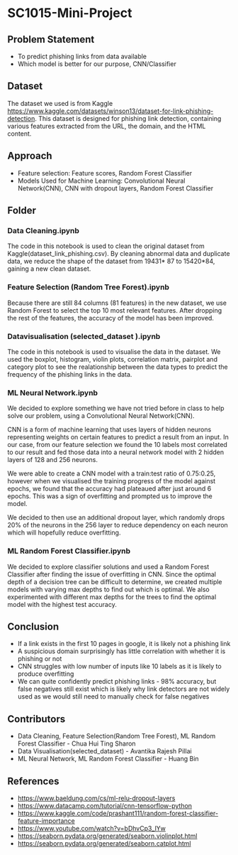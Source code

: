 # SC1015-Mini-Project
## Problem Statement
- To predict phishing links from data available
- Which model is better for our purpose, CNN/Classifier

## Dataset
The dataset we used is from Kaggle https://www.kaggle.com/datasets/winson13/dataset-for-link-phishing-detection. This dataset is designed for phishing link detection, containing various features extracted from the URL, the domain, and the  HTML content. 
## Approach
- Feature selection: Feature scores, Random Forest Classifier
- Models Used for Machine Learning: Convolutional Neural Network(CNN), CNN with dropout layers, Random Forest Classifier
## Folder
### Data Cleaning.ipynb
  The code in this notebook is used to clean the original dataset from Kaggle(dataset_link_phishing.csv). By cleaning abnormal data and duplicate data, we reduce the shape of the dataset from 19431* 87 to 15420*84, gaining a new clean dataset.
### Feature Selection (Random Tree Forest).ipynb
  Because there are still 84 columns (81 features) in the new dataset, we use Random Forest to select the top 10 most relevant features. After dropping the rest of the features, the accuracy of the model has been improved.
### Datavisualisation (selected_dataset ).ipynb
The code in this notebook is used to visualise the data in the dataset.
  We used the boxplot, histogram, violin plots, correlation matrix, pairplot and category plot to see the realationship between the data types to predict the frequency of the phishing links in the data.
### ML Neural Network.ipynb

We decided to explore something we have not tried before in class to help solve our problem, using a Convolutional Neural Network(CNN).

CNN is a form of machine learning that uses layers of hidden neurons representing weights on certain features to predict a result from an input. In our case, from our feature selection we found the 10 labels most correlated to our result and fed those data into a neural network model with 2 hidden layers of 128 and 256 neurons.

We were able to create a CNN model with a train:test ratio of 0.75:0.25, however when we visualised the training progress of the model against epochs, we found that the accuracy had plateaued after just around 6 epochs. This was a sign of overfitting and prompted us to improve the model.

We decided to then use an additional dropout layer, which randomly drops 20% of the neurons in the 256 layer to reduce dependency on each neuron which will hopefully reduce overfitting.
### ML Random Forest Classifier.ipynb
 We decided to explore classifier solutions and used a Random Forest Classifier after finding the issue of overfitting in CNN.
 Since the optimal depth of a decision tree can be difficult to determine, we created multiple models with varying max depths to find out which is optimal.
 We also experimented with different max depths for the trees to find the optimal model with the highest test accuracy.
## Conclusion
- If a link exists in the first 10 pages in google, it is likely not a phishing link
- A suspicious domain surprisingly has little correlation with whether it is phishing or not
- CNN struggles with low number of inputs like 10 labels as it is likely to produce overfitting
- We can quite confidently predict phishing links - 98% accuracy, but false negatives still exist which is likely why link detectors are not widely used as we would still need to manually check for false negatives
## Contributors
- Data Cleaning, Feature Selection(Random Tree Forest), ML Random Forest Classifier - Chua Hui Ting Sharon
- Data Visualisation(selected_dataset) - Avantika Rajesh Pillai
- ML Neural Network, ML Random Forest Classifier - Huang Bin
## References
- https://www.baeldung.com/cs/ml-relu-dropout-layers
- https://www.datacamp.com/tutorial/cnn-tensorflow-python
- https://www.kaggle.com/code/prashant111/random-forest-classifier-feature-importance
- https://www.youtube.com/watch?v=bDhvCp3_lYw
- https://seaborn.pydata.org/generated/seaborn.violinplot.html
- https://seaborn.pydata.org/generated/seaborn.catplot.html

